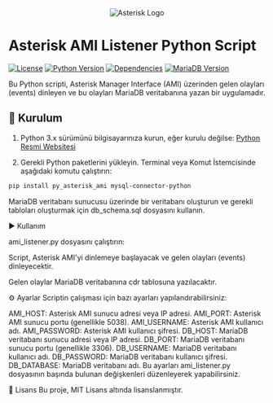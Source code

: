 <div align="center">
  <img src="https://example.com/asterisk_logo.png" alt="Asterisk Logo">
</div>

# Asterisk AMI Listener Python Script

[![License](https://img.shields.io/badge/License-MIT-blue.svg)](LICENSE)
[![Python Version](https://img.shields.io/badge/Python-3.x-green.svg)](https://www.python.org/downloads/)
[![Dependencies](https://img.shields.io/badge/Dependencies-py__asterisk__ami%2C%20mysql--connector--python-orange)](https://pypi.org/project/py-asterisk-ami/)
[![MariaDB Version](https://img.shields.io/badge/MariaDB-%3E%3D%2010.0-yellow.svg)](https://mariadb.org/)

Bu Python scripti, Asterisk Manager Interface (AMI) üzerinden gelen olayları (events) dinleyen ve bu olayları MariaDB veritabanına yazan bir uygulamadır.

## 🚀 Kurulum

1. Python 3.x sürümünü bilgisayarınıza kurun, eğer kurulu değilse: [Python Resmi Websitesi](https://www.python.org/downloads/)

2. Gerekli Python paketlerini yükleyin. Terminal veya Komut İstemcisinde aşağıdaki komutu çalıştırın:
```bash
pip install py_asterisk_ami mysql-connector-python
```

MariaDB veritabanı sunucusu üzerinde bir veritabanı oluşturun ve gerekli tabloları oluşturmak için db_schema.sql dosyasını kullanın.

▶️ Kullanım

ami_listener.py dosyasını çalıştırın:

Script, Asterisk AMI'yi dinlemeye başlayacak ve gelen olayları (events) dinleyecektir.

Gelen olaylar MariaDB veritabanına cdr tablosuna yazılacaktır.

⚙️ Ayarlar
Scriptin çalışması için bazı ayarları yapılandırabilirsiniz:

AMI_HOST: Asterisk AMI sunucu adresi veya IP adresi.
AMI_PORT: Asterisk AMI sunucu portu (genellikle 5038).
AMI_USERNAME: Asterisk AMI kullanıcı adı.
AMI_PASSWORD: Asterisk AMI kullanıcı şifresi.
DB_HOST: MariaDB veritabanı sunucu adresi veya IP adresi.
DB_PORT: MariaDB veritabanı sunucu portu (genellikle 3306).
DB_USERNAME: MariaDB veritabanı kullanıcı adı.
DB_PASSWORD: MariaDB veritabanı kullanıcı şifresi.
DB_DATABASE: MariaDB veritabanı adı.
Bu ayarları ami_listener.py dosyasının başında bulunan değişkenleri düzenleyerek yapabilirsiniz.

📄 Lisans
Bu proje, MIT Lisans altında lisanslanmıştır.

